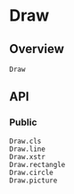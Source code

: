 # Draw

## Overview

```@docs
Draw
```

## API

### Public

```@docs
Draw.cls
Draw.line
Draw.xstr
Draw.rectangle
Draw.circle
Draw.picture
```
